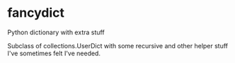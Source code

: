# fancydict
Python dictionary with extra stuff

Subclass of collections.UserDict with some recursive and other helper stuff I've sometimes felt I've needed.
